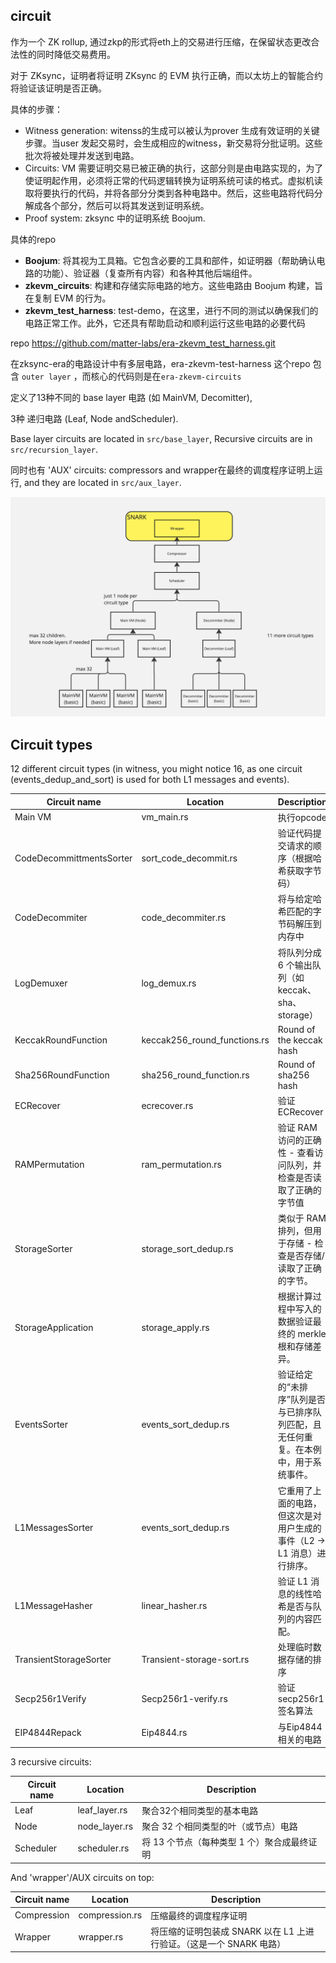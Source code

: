 ## circuit

作为一个 ZK rollup, 通过zkp的形式将eth上的交易进行压缩，在保留状态更改合法性的同时降低交易费用。

对于 ZKsync，证明者将证明 ZKsync 的 EVM 执行正确，而以太坊上的智能合约将验证该证明是否正确。

具体的步骤：

- Witness generation: witenss的生成可以被认为prover 生成有效证明的关键步骤。当user 发起交易时，会生成相应的witness，新交易将分批证明。这些批次将被处理并发送到电路。
- Circuits: VM 需要证明交易已被正确的执行，这部分则是由电路实现的，为了使证明起作用，必须将正常的代码逻辑转换为证明系统可读的格式。虚拟机读取将要执行的代码，并将各部分分类到各种电路中。然后，这些电路将代码分解成各个部分，然后可以将其发送到证明系统。
- Proof system: zksync 中的证明系统 Boojum.

具体的repo

- **Boojum**: 将其视为工具箱。它包含必要的工具和部件，如证明器（帮助确认电路的功能）、验证器（复查所有内容）和各种其他后端组件。
- **zkevm_circuits**: 构建和存储实际电路的地方。这些电路由 Boojum 构建，旨在复制 EVM 的行为。
- **zkevm_test_harness**: test-demo，在这里，进行不同的测试以确保我们的电路正常工作。此外，它还具有帮助启动和顺利运行这些电路的必要代码



repo  https://github.com/matter-labs/era-zkevm_test_harness.git

在zksync-era的电路设计中有多层电路，era-zkevm-test-harness 这个repo 包含 `outer layer` ，而核心的代码则是在`era-zkevm-circuits`

定义了13种不同的 base layer 电路 (如 MainVM, Decomitter),

3种 递归电路 (Leaf, Node andScheduler).

Base layer circuits are located in `src/base_layer`, Recursive circuits are in `src/recursion_layer`.

同时也有 'AUX' circuits: compressors and wrapper在最终的调度程序证明上运行, and they are
located in `src/aux_layer`.

![circuits](./zksync-circuit-layout.png)

## Circuit types

12 different circuit types (in witness, you might notice 16, as one circuit (events_dedup_and_sort) is used for
both L1 messages and events).

| Circuit name             | Location                     | Description                                                  |
| ------------------------ | ---------------------------- | ------------------------------------------------------------ |
| Main VM                  | vm_main.rs                   | 执行opcode                                                   |
| CodeDecommittmentsSorter | sort_code_decommit.rs        | 验证代码提交请求的顺序（根据哈希获取字节码）                 |
| CodeDecommiter           | code_decommiter.rs           | 将与给定哈希匹配的字节码解压到内存中                         |
| LogDemuxer               | log_demux.rs                 | 将队列分成 6 个输出队列（如 keccak、sha、storage）           |
| KeccakRoundFunction      | keccak256_round_functions.rs | Round of the keccak hash                                     |
| Sha256RoundFunction      | sha256_round_function.rs     | Round of sha256 hash                                         |
| ECRecover                | ecrecover.rs                 | 验证 ECRecover                                               |
| RAMPermutation           | ram_permutation.rs           | 验证 RAM 访问的正确性 - 查看访问队列，并检查是否读取了正确的字节值 |
| StorageSorter            | storage_sort_dedup.rs        | 类似于 RAM 排列，但用于存储 - 检查是否存储/读取了正确的字节。 |
| StorageApplication       | storage_apply.rs             | 根据计算过程中写入的数据验证最终的 merkle 根和存储差异。     |
| EventsSorter             | events_sort_dedup.rs         | 验证给定的“未排序”队列是否与已排序队列匹配，且无任何重复。在本例中，用于系统事件。 |
| L1MessagesSorter         | events_sort_dedup.rs         | 它重用了上面的电路，但这次是对用户生成的事件（L2 -> L1 消息）进行排序。 |
| L1MessageHasher          | linear_hasher.rs             | 验证 L1 消息的线性哈希是否与队列的内容匹配。                 |
| TransientStorageSorter   | Transient-storage-sort.rs    | 处理临时数据存储的排序                                       |
| Secp256r1Verify          | Secp256r1-verify.rs          | 验证secp256r1 签名算法                                       |
| EIP4844Repack            | Eip4844.rs                   | 与Eip4844 相关的电路                                         |

3 recursive circuits:

| Circuit name | Location      | Description                                 |
| ------------ | ------------- | ------------------------------------------- |
| Leaf         | leaf_layer.rs | 聚合32个相同类型的基本电路                  |
| Node         | node_layer.rs | 聚合 32 个相同类型的叶（或节点）电路        |
| Scheduler    | scheduler.rs  | 将 13 个节点（每种类型 1 个）聚合成最终证明 |

And  'wrapper'/AUX circuits on top:

| Circuit name | Location       | Description                                                  |
| ------------ | -------------- | ------------------------------------------------------------ |
| Compression  | compression.rs | 压缩最终的调度程序证明                                       |
| Wrapper      | wrapper.rs     | 将压缩的证明包装成 SNARK 以在 L1 上进行验证。（这是一个 SNARK 电路） |
